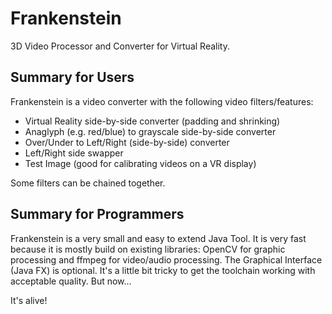 # Frankenstein
3D Video Processor and Converter for Virtual Reality.

## Summary for Users
Frankenstein is a video converter with the following video filters/features:
- Virtual Reality side-by-side converter (padding and shrinking)
- Anaglyph (e.g. red/blue) to grayscale side-by-side converter
- Over/Under to Left/Right (side-by-side) converter
- Left/Right side swapper
- Test Image (good for calibrating videos on a VR display)

Some filters can be chained together.

## Summary for Programmers
Frankenstein is a very small and easy to extend Java Tool.
It is very fast because it is mostly build on existing libraries: OpenCV for graphic processing and ffmpeg for video/audio processing. The Graphical Interface (Java FX) is optional. It's a little bit tricky to get the toolchain working with acceptable quality. But now...

It's alive!
